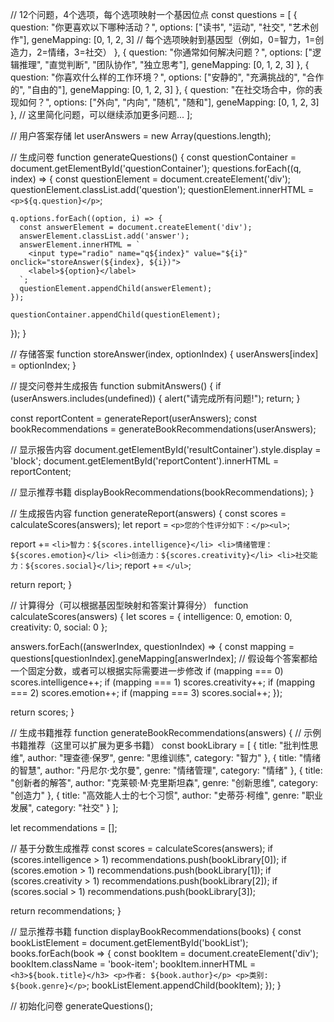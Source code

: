 // 12个问题，4个选项，每个选项映射一个基因位点
const questions = [
  {
    question: "你更喜欢以下哪种活动？",
    options: ["读书", "运动", "社交", "艺术创作"],
    geneMapping: [0, 1, 2, 3] // 每个选项映射到基因型（例如，0=智力，1=创造力，2=情绪，3=社交）
  },
  {
    question: "你通常如何解决问题？",
    options: ["逻辑推理", "直觉判断", "团队协作", "独立思考"],
    geneMapping: [0, 1, 2, 3]
  },
  {
    question: "你喜欢什么样的工作环境？",
    options: ["安静的", "充满挑战的", "合作的", "自由的"],
    geneMapping: [0, 1, 2, 3]
  },
  {
    question: "在社交场合中，你的表现如何？",
    options: ["外向", "内向", "随机", "随和"],
    geneMapping: [0, 1, 2, 3]
  },
  // 这里简化问题，可以继续添加更多问题...
];

// 用户答案存储
let userAnswers = new Array(questions.length);

// 生成问卷
function generateQuestions() {
  const questionContainer = document.getElementById('questionContainer');
  questions.forEach((q, index) => {
    const questionElement = document.createElement('div');
    questionElement.classList.add('question');
    questionElement.innerHTML = `<p>${q.question}</p>`;

    q.options.forEach((option, i) => {
      const answerElement = document.createElement('div');
      answerElement.classList.add('answer');
      answerElement.innerHTML = `
        <input type="radio" name="q${index}" value="${i}" onclick="storeAnswer(${index}, ${i})">
        <label>${option}</label>
      `;
      questionElement.appendChild(answerElement);
    });

    questionContainer.appendChild(questionElement);
  });
}

// 存储答案
function storeAnswer(index, optionIndex) {
  userAnswers[index] = optionIndex;
}

// 提交问卷并生成报告
function submitAnswers() {
  if (userAnswers.includes(undefined)) {
    alert("请完成所有问题!");
    return;
  }

  const reportContent = generateReport(userAnswers);
  const bookRecommendations = generateBookRecommendations(userAnswers);

  // 显示报告内容
  document.getElementById('resultContainer').style.display = 'block';
  document.getElementById('reportContent').innerHTML = reportContent;
  
  // 显示推荐书籍
  displayBookRecommendations(bookRecommendations);
}

// 生成报告内容
function generateReport(answers) {
  const scores = calculateScores(answers);
  let report = `<p>您的个性评分如下：</p><ul>`;
  
  report += `
    <li>智力：${scores.intelligence}</li>
    <li>情绪管理：${scores.emotion}</li>
    <li>创造力：${scores.creativity}</li>
    <li>社交能力：${scores.social}</li>
  `;
  report += `</ul>`;

  return report;
}

// 计算得分（可以根据基因型映射和答案计算得分）
function calculateScores(answers) {
  let scores = {
    intelligence: 0,
    emotion: 0,
    creativity: 0,
    social: 0
  };

  answers.forEach((answerIndex, questionIndex) => {
    const mapping = questions[questionIndex].geneMapping[answerIndex];
    // 假设每个答案都给一个固定分数，或者可以根据实际需要进一步修改
    if (mapping === 0) scores.intelligence++;
    if (mapping === 1) scores.creativity++;
    if (mapping === 2) scores.emotion++;
    if (mapping === 3) scores.social++;
  });

  return scores;
}

// 生成书籍推荐
function generateBookRecommendations(answers) {
  // 示例书籍推荐（这里可以扩展为更多书籍）
  const bookLibrary = [
    { title: "批判性思维", author: "理查德·保罗", genre: "思维训练", category: "智力" },
    { title: "情绪的智慧", author: "丹尼尔·戈尔曼", genre: "情绪管理", category: "情绪" },
    { title: "创新者的解答", author: "克莱顿·M·克里斯坦森", genre: "创新思维", category: "创造力" },
    { title: "高效能人士的七个习惯", author: "史蒂芬·柯维", genre: "职业发展", category: "社交" }
  ];

  let recommendations = [];

  // 基于分数生成推荐
  const scores = calculateScores(answers);
  if (scores.intelligence > 1) recommendations.push(bookLibrary[0]);
  if (scores.emotion > 1) recommendations.push(bookLibrary[1]);
  if (scores.creativity > 1) recommendations.push(bookLibrary[2]);
  if (scores.social > 1) recommendations.push(bookLibrary[3]);

  return recommendations;
}

// 显示推荐书籍
function displayBookRecommendations(books) {
  const bookListElement = document.getElementById('bookList');
  books.forEach(book => {
    const bookItem = document.createElement('div');
    bookItem.className = 'book-item';
    bookItem.innerHTML = `
      <h3>${book.title}</h3>
      <p>作者: ${book.author}</p>
      <p>类别: ${book.genre}</p>
    `;
    bookListElement.appendChild(bookItem);
  });
}

// 初始化问卷
generateQuestions();
